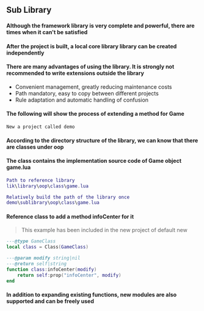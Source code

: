 ## Sub Library

#### Although the framework library is very complete and powerful, there are times when it can't be satisfied

#### After the project is built, a local core library library can be created independently

#### There are many advantages of using the library. It is strongly not recommended to write extensions outside the library

* Convenient management, greatly reducing maintenance costs
* Path mandatory, easy to copy between different projects
* Rule adaptation and automatic handling of confusion

#### The following will show the process of extending a method for Game

```
New a project called demo
```

#### According to the directory structure of the library, we can know that there are classes under oop

#### The class contains the implementation source code of Game object game.lua

```lua
Path to reference library
lik\library\oop\class\game.lua

Relatively build the path of the library once
demo\sublibrary\oop\class\game.lua
```

#### Reference class to add a method infoCenter for it

> This example has been included in the new project of default new

```lua
---@type GameClass
local class = Class(GameClass)

---@param modify string|nil
---@return self|string
function class:infoCenter(modify)
    return self:prop("infoCenter", modify)
end
```

#### In addition to expanding existing functions, new modules are also supported and can be freely used
